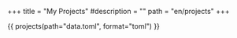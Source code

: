 +++
title = "My Projects"
#description = ""
path = "en/projects"
+++

{{ projects(path="data.toml", format="toml") }}
